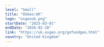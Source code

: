 ```yaml
---
level: "Small"
title: "OSGeo:UK"
logo: "osgeouk.png"
startDate: "2025-03-01"
endDate: "2026-02-28"
link: "https://uk.osgeo.org/gofundgeo.html"
country: "United Kingdom"
---
```

